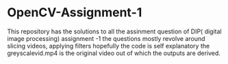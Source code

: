 # OpenCV-Assignment-1
This repository has the solutions to all the assinment question of DIP( digital image processing) assignment -1
the questions mostly revolve around slicing videos, applying filters hopefully the code is self explanatory
the greyscalevid.mp4 is the original video out of which the outputs are derived. 
